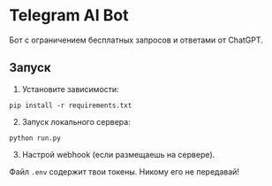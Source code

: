 # Telegram AI Bot

Бот с ограничением бесплатных запросов и ответами от ChatGPT.

## Запуск

1. Установите зависимости:
```
pip install -r requirements.txt
```

2. Запуск локального сервера:
```
python run.py
```

3. Настрой webhook (если размещаешь на сервере).

Файл `.env` содержит твои токены. Никому его не передавай!